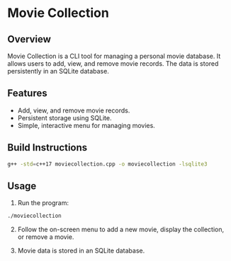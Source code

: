 # Movie Collection

## Overview
Movie Collection is a CLI tool for managing a personal movie database. It allows users to add, view, and remove movie records. The data is stored persistently in an SQLite database.

## Features
- Add, view, and remove movie records.
- Persistent storage using SQLite.
- Simple, interactive menu for managing movies.

## Build Instructions
```sh
g++ -std=c++17 moviecollection.cpp -o moviecollection -lsqlite3
```
## Usage
1. Run the program:
```sh
./moviecollection
```
2. Follow the on-screen menu to add a new movie, display the collection, or remove a movie.

3. Movie data is stored in an SQLite database.
